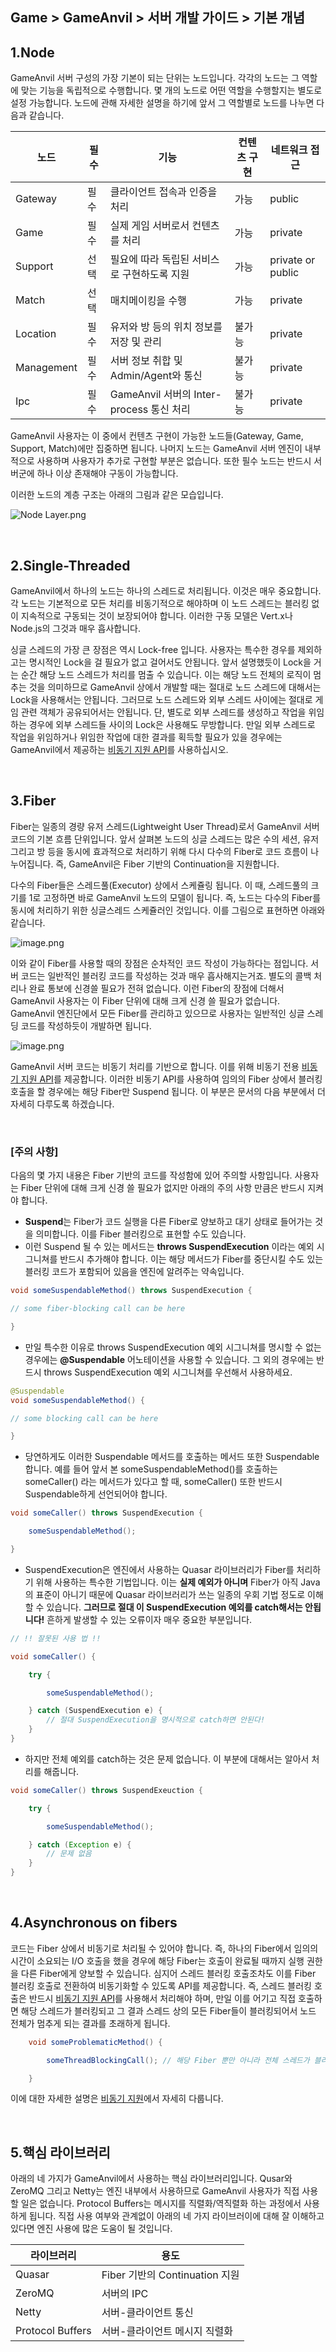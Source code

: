 ## Game > GameAnvil > 서버 개발 가이드 > 기본 개념

## 1.Node

GameAnvil 서버 구성의 가장 기본이 되는 단위는 노드입니다. 각각의 노드는 그 역할에 맞는 기능을 독립적으로 수행합니다.  몇 개의 노드로 어떤 역할을 수행할지는 별도로 설정 가능합니다. 노드에 관해 자세한 설명을 하기에 앞서 그 역할별로 노드를 나누면 다음과 같습니다.

| 노드 | 필수 | 기능 | 컨텐츠 구현 | 네트워크 접근 |
| ---- | ---- | ---- | ---- | ---- |
| Gateway | 필수 | 클라이언트 접속과 인증을 처리 | 가능 | public |
| Game | 필수 | 실제 게임 서버로서 컨텐츠를 처리 | 가능 | private |
| Support | 선택 | 필요에 따라 독립된 서비스로 구현하도록 지원 | 가능 | private or public |
| Match | 선택 | 매치메이킹을 수행 | 가능 | private |
| Location | 필수 | 유저와 방 등의 위치 정보를 저장 및 관리 | 불가능 | private |
| Management | 필수 | 서버 정보 취합 및 Admin/Agent와 통신 | 불가능 | private |
| Ipc | 필수 | GameAnvil 서버의 Inter-process 통신 처리 | 불가능 | private |

GameAnvil 사용자는 이 중에서 컨텐츠 구현이 가능한 노드들(Gateway, Game, Support, Match)에만 집중하면 됩니다. 나머지 노드는 GameAnvil 서버 엔진이 내부적으로 사용하며 사용자가 추가로 구현할 부분은 없습니다. 또한 필수 노드는 반드시 서버군에 하나 이상 존재해야 구동이 가능합니다.

이러한 노드의 계층 구조는 아래의 그림과 같은 모습입니다.

![Node Layer.png](http://static.toastoven.net/prod_gameanvil/images/NodeLayer.png)

<br>

## 2.Single-Threaded


GameAnvil에서 하나의 노드는 하나의 스레드로 처리됩니다. 이것은 매우 중요합니다. 각 노드는 기본적으로 모든 처리를 비동기적으로 해야하며 이 노드 스레드는 블러킹 없이 지속적으로 구동되는 것이 보장되어야 합니다. 이러한 구동 모델은 Vert.x나 Node.js의 그것과 매우 흡사합니다.

싱글 스레드의 가장 큰 장점은 역시 Lock-free 입니다. 사용자는 특수한 경우를 제외하고는 명시적인 Lock을 걸 필요가 없고 걸어서도 안됩니다. 앞서 설명했듯이 Lock을 거는 순간 해당 노드 스레드가 처리를 멈출 수 있습니다. 이는 해당 노드 전체의 로직이 멈추는 것을 의미하므로 GameAnvil 상에서 개발할 때는 절대로 노드 스레드에 대해서는 Lock을 사용해서는 안됩니다. 그러므로 노드 스레드와 외부 스레드 사이에는 절대로 게임 관련 객체가 공유되어서는 안됩니다. 단, 별도로 외부 스레드를 생성하고 작업을 위임하는 경우에 외부 스레드들 사이의 Lock은 사용해도 무방합니다. 만일 외부 스레드로 작업을 위임하거나 위임한 작업에 대한 결과를 획득할 필요가 있을 경우에는 GameAnvil에서 제공하는 [비동기 지원 API](3z5.async)를 사용하십시오.

<br>

## 3.Fiber

Fiber는 일종의 경량 유저 스레드(Lightweight User Thread)로서 GameAnvil 서버 코드의 기본 흐름 단위입니다. 앞서 살펴본 노드의 싱글 스레드는 많은 수의 세션, 유저 그리고 방 등을 동시에 효과적으로 처리하기 위해 다시 다수의 Fiber로 코드 흐름이 나누어집니다. 즉, GameAnvil은 Fiber 기반의 Continuation을 지원합니다. 

다수의 Fiber들은 스레드풀(Executor) 상에서 스케쥴링 됩니다. 이 때, 스레드풀의 크기를 1로 고정하면 바로 GameAnvil 노드의 모델이 됩니다. 즉, 노드는 다수의 Fiber를 동시에 처리하기 위한 싱글스레드 스케쥴러인 것입니다. 이를 그림으로 표현하면 아래와 같습니다.

![image.png](http://static.toastoven.net/prod_gameanvil/images/FiberConcept.png)

이와 같이 Fiber를 사용할 때의 장점은 순차적인 코드 작성이 가능하다는 점입니다. 서버 코드는 일반적인 블러킹 코드를 작성하는 것과 매우 흡사해지는거죠. 별도의 콜백 처리나 완료 통보에 신경쓸 필요가 전혀 없습니다. 이런 Fiber의 장점에 더해서 GameAnvil 사용자는 이 Fiber 단위에 대해 크게 신경 쓸 필요가 없습니다. GameAnvil 엔진단에서 모든 Fiber를 관리하고 있으므로 사용자는 일반적인 싱글 스레딩 코드를 작성하듯이 개발하면 됩니다.

![image.png](http://static.toastoven.net/prod_gameanvil/images/FiberConcept2.png)

GameAnvil 서버 코드는 비동기 처리를 기반으로 합니다. 이를 위해 비동기 전용 [비동기 지원 API](3z5.async)를 제공합니다. 이러한 비동기 API를 사용하여  임의의 Fiber 상에서 블러킹 호출을 할 경우에는 해당 Fiber만 Suspend 됩니다. 이 부분은 문서의 다음 부분에서 더 자세히 다루도록 하겠습니다.

<br>

### **[주의 사항]**

다음의 몇 가지 내용은 Fiber 기반의 코드를 작성함에 있어 주의할 사항입니다. 사용자는 Fiber 단위에 대해 크게 신경 쓸 필요가 없지만 아래의 주의 사항 만큼은 반드시 지켜야 합니다. 

* **Suspend**는 Fiber가 코드 실행을 다른 Fiber로 양보하고 대기 상태로 들어가는 것을 의미합니다. 이를 Fiber 블러킹으로 표현할 수도 있습니다.
* 이런 Suspend 될 수 있는 메서드는 **throws SuspendExecution** 이라는 예외 시그니쳐를 반드시 추가해야 합니다. 이는 해당 메서드가 Fiber를 중단시킬 수도 있는 블러킹 코드가 포함되어 있음을 엔진에 알려주는 약속입니다.

```java
void someSuspendableMethod() throws SuspendExecution {

// some fiber-blocking call can be here

}
```

* 만일 특수한 이유로 throws SuspendExecution 예외 시그니쳐를 명시할 수 없는 경우에는 **@Suspendable** 어노테이션을 사용할 수 있습니다. 그 외의 경우에는 반드시 throws SuspendExecution 예외 시그니쳐를 우선해서 사용하세요.

```java
@Suspendable
void someSuspendableMethod() {

// some blocking call can be here

}
```

* 당연하게도 이러한 Suspendable 메서드를 호출하는 메서드 또한 Suspendable 합니다. 예를 들어 앞서 본 someSuspendableMethod()를 호출하는 someCaller() 라는 메서드가 있다고 할 때, someCaller() 또한 반드시 Suspendable하게 선언되어야 합니다.

```java
void someCaller() throws SuspendExecution {

    someSuspendableMethod();

}
```

* SuspendExecution은 엔진에서 사용하는 Quasar 라이브러리가 Fiber를 처리하기 위해 사용하는 특수한 기법입니다. 이는 **실제 예외가 아니며** Fiber가 아직 Java의 표준이 아니기 때문에 Quasar 라이브러리가 쓰는 일종의 우회 기법 정도로 이해할 수 있습니다. **그러므로 절대 이 SuspendExecution 예외를 catch해서는 안됩니다!** 흔하게 발생할 수 있는 오류이자 매우 중요한 부분입니다. 

```java
// !! 잘못된 사용 법 !!

void someCaller() {

    try {

        someSuspendableMethod();

    } catch (SuspendExecution e) {
        // 절대 SuspendExecution을 명시적으로 catch하면 안된다!
    }
}
```

* 하지만 전체 예외를 catch하는 것은 문제 없습니다. 이 부분에 대해서는 알아서 처리를 해줍니다.

```java
void someCaller() throws SuspendExeuction {

    try {

        someSuspendableMethod();

    } catch (Exception e) {
        // 문제 없음
    }
}
```

<br>

## 4.Asynchronous on fibers

코드는 Fiber 상에서 비동기로 처리될 수 있어야 합니다. 즉, 하나의 Fiber에서 임의의 시간이 소요되는 I/O 호출을 했을 경우에 해당 Fiber는 호출이 완료될 때까지 실행 권한을 다른 Fiber에게 양보할 수 있습니다. 심지어 스레드 블러킹 호출조차도 이를 Fiber 블러킹 호출로 전환하여 비동기화할 수 있도록 API를 제공합니다. 즉, 스레드 블러킹 호출은 반드시 [비동기 지원 API](3z5.async)를 사용해서 처리해야 하며, 만일 이를 어기고 직접 호출하면 해당 스레드가 블러킹되고 그 결과 스레드 상의 모든 Fiber들이 블러킹되어서 노드 전체가 멈추게 되는 결과를 초래하게 됩니다.

```java
    void someProblematicMethod() {

        someThreadBlockingCall(); // 해당 Fiber 뿐만 아니라 전체 스레드가 블러킹 된다!

    }
```

이에 대한 자세한 설명은 [비동기 지원](server-5-async)에서 자세히 다룹니다.

<br>

## 5.핵심 라이브러리

아래의 네 가지가 GameAnvil에서 사용하는 핵심 라이브러리입니다. Qusar와 ZeroMQ 그리고 Netty는 엔진 내부에서 사용하므로 GameAnvil 사용자가 직접 사용할 일은 없습니다. Protocol Buffers는 메시지를 직렬화/역직렬화 하는 과정에서 사용하게 됩니다. 직접 사용 여부와 관계없이 아래의 네 가지 라이브러이에 대해 잘 이해하고 있다면 엔진 사용에 많은 도움이 될 것입니다.

| 라이브러리       | 용도                           |
| ---------------- | ------------------------------ |
| Quasar           | Fiber 기반의 Continuation 지원 |
| ZeroMQ           | 서버의 IPC                     |
| Netty            | 서버-클라이언트 통신           |
| Protocol Buffers | 서버-클라이언트 메시지 직렬화  |


